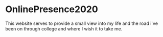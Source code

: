 # OnlinePresence2020
This website serves to provide a small view into my life and the road i've been on through college and where I wish it to take me.
